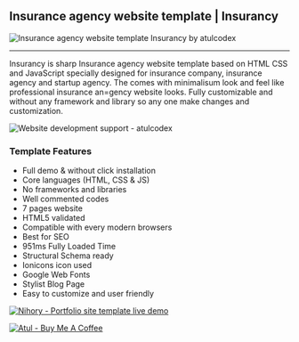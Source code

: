 ## Insurance agency website template | Insurancy

![Insurance agency website template Insurancy by atulcodex](https://i.ibb.co/D9KbWmJ/Insurance-agency-website-template-Insurancy-by-atulcodex.png)


---

Insurancy is sharp Insurance agency website template based on HTML CSS and JavaScript specially designed for insurance company, insurance agency and startup agency. The comes with minimalisum look and feel like professional insurance an=gency website looks. Fully customizable and without any framework and library so any one make changes and customization.


![Website development support - atulcodex](https://i.ibb.co/17LL7BY/Support-atulcodex.png)



### Template Features
- Full demo & without click installation
- Core languages (HTML, CSS & JS)
- No frameworks and libraries
- Well commented codes
- 7 pages website
- HTML5 validated
- Compatible with every modern browsers
- Best for SEO
- 951ms Fully Loaded Time
- Structural Schema ready
- Ionicons icon used
- Google Web Fonts
- Stylist Blog Page
- Easy to customize and user friendly




[![Nihory - Portfolio site template live demo](https://i.ibb.co/vwN8cgW/live-demo.png)](https://https://insurancy-atulcodex.netlify.app/)



[![Atul - Buy Me A Coffee](https://i.ibb.co/7rR9S4L/buy-me-a-coffee.png)](https://www.buymeacoffee.com/atulcodex)